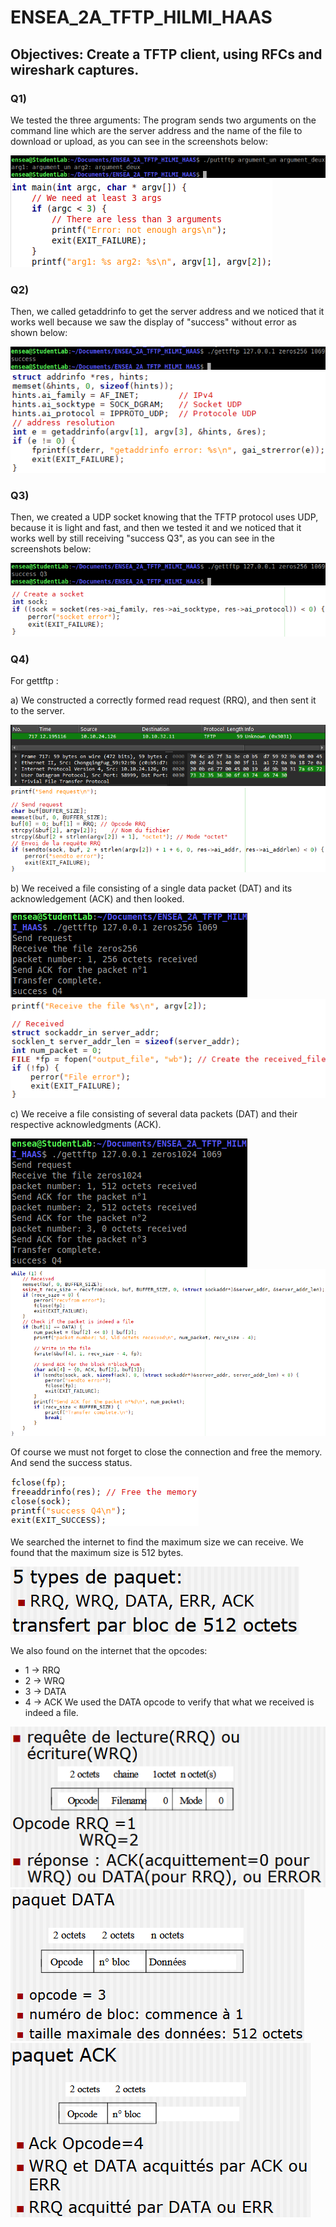 # ENSEA_2A_TFTP_HILMI_HAAS

## Objectives: Create a TFTP client, using RFCs and wireshark captures.

### Q1)
We tested the three arguments: The program sends two arguments on the command line which are the server address
and the name of the file to download or upload, as you can see in the screenshots below:

![](images/Q1_result.png)
![](images/Q1_code.png)

### Q2)
Then, we called getaddrinfo to get the server address and we noticed that it works well
because we saw the display of "success" without error as shown below:

![](images/Q2_result.png)
![](images/Q2_code.png)

### Q3)
Then, we created a UDP socket knowing that the TFTP protocol uses UDP, because it is light and fast, and then we tested it
and we noticed that it works well by still receiving "success Q3", as you can see in the screenshots below:

![](images/Q3_result.png)
![](images/Q3_code.png)

### Q4)
For gettftp :

a) We constructed a correctly formed read request (RRQ), and then sent it to the server.

![](images/Q4.a_result.png)
![](images/Q4.a_code.png)

b) We received a file consisting of a single data packet (DAT) and its acknowledgement (ACK) and then looked.

![](images/Q4.b_result.png)
![](images/Q4.b.c_code.png)

c) We receive a file consisting of several data packets (DAT) and their respective acknowledgments (ACK).

![](images/Q4.c_result.png)
![](images/Q4.b.c-2_code.png)

Of course we must not forget to close the connection and free the memory. And send the success status.

![](images/end_prog.png)

We searched the internet to find the maximum size we can receive. We found that the maximum size is 512 bytes.

![](images/paquet_and_size.png)

We also found on the internet that the opcodes:
* 1 -> RRQ
* 2 -> WRQ
* 3 -> DATA
* 4 -> ACK
We used the DATA opcode to verify that what we received is indeed a file.

![](images/RRQ_WRQ.png)
![](images/DATA.png)
![](images/ACK.png)



